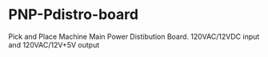 # PNP-Pdistro-board
Pick and Place Machine Main Power Distibution Board. 120VAC/12VDC input and 120VAC/12V+5V output
